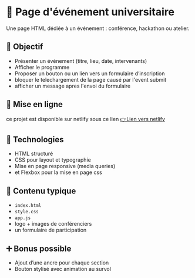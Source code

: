 
# 📅 Page d'événement universitaire

Une page HTML dédiée à un événement : conférence, hackathon ou atelier.

## 🎯 Objectif

- Présenter un événement (titre, lieu, date, intervenants)
- Afficher le programme
- Proposer un bouton ou un lien vers un formulaire d’inscription
- bloquer le telechargement de la page causé par l'event submit
- afficher un message apres l'envoi du formulaire

## 🚀 Mise en ligne

ce projet est disponible sur netlify sous ce lien [👉Lien vers netlify](https://interesting-prog.netlify.app/)

## 🔧 Technologies

- HTML structuré
- CSS pour layout et typographie
- Mise en page responsive (media queries)
- et Flexbox pour la mise en page css

## 📂 Contenu typique

- `index.html`
- `style.css`
- `app.js`
- logo + images de conférenciers
- un formulaire de participation

## ➕ Bonus possible

- Ajout d’une ancre pour chaque section
- Bouton stylisé avec animation au survol
